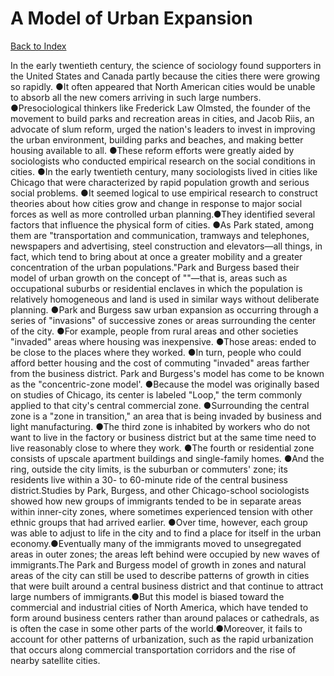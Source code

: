 # A Model of Urban Expansion
[Back to Index](https://github.com/windows10010/tpoExtractor/blob/master/README.md)

In the early twentieth century, the science of sociology found supporters in the United States and Canada partly because the cities there were growing so rapidly. ●It often appeared that North American cities would be unable to absorb all the new comers arriving in such large numbers. ●Presociological thinkers like Frederick Law Olmsted, the founder of the movement to build parks and recreation areas in cities, and Jacob Riis, an advocate of slum reform, urged the nation's leaders to invest in improving the urban environment, building parks and beaches, and making better housing available to all. ●These reform efforts were greatly aided by sociologists who conducted empirical research on the social conditions in cities. ●In the early twentieth century, many sociologists lived in cities like Chicago that were characterized by rapid population growth and serious social problems. ●It seemed logical to use empirical research to construct theories about how cities grow and change in response to major social forces as well as more controlled urban planning.●They identified several factors that influence the physical form of cities. ●As Park stated, among them are "transportation and communication, tramways and telephones, newspapers and advertising, steel construction and elevators—all things, in fact, which tend to bring about at once a greater mobility and a greater concentration of the urban populations."Park and Burgess based their model of urban growth on the concept of ""—that is, areas such as occupational suburbs or residential enclaves in which the population is relatively homogeneous and land is used in similar ways without deliberate planning. ●Park and Burgess saw urban expansion as occurring through a series of "invasions" of successive zones or areas surrounding the center of the city. ●For example, people from rural areas and other societies "invaded" areas where housing was inexpensive. ●Those areas: ended to be close to the places where they worked. ●In turn, people who could afford better housing and the cost of commuting "invaded" areas farther from the business district. Park and Burgess's model has come to be known as the "concentric-zone model'. ●Because the model was originally based on studies of Chicago, its center is labeled "Loop," the term commonly applied to that city's central commercial zone. ●Surrounding the central zone is a "zone in transition," an area that is being invaded by business and light manufacturing. ●The third zone is inhabited by workers who do not want to live in the factory or business district but at the same time need to live reasonably close to where they work. ●The fourth or residential zone consists of upscale apartment buildings and single-family homes. ●And the ring, outside the city limits, is the suburban or commuters' zone; its residents live within a 30- to 60-minute ride of the central business district.Studies by Park, Burgess, and other Chicago-school sociologists showed how new groups of immigrants tended to be in separate areas within inner-city zones, where sometimes experienced tension with other ethnic groups that had arrived earlier. ●Over time, however, each group was able to adjust to life in the city and to find a place for itself in the urban economy.●Eventually many of the immigrants moved to unsegregated areas in outer zones; the areas left behind were occupied by new waves of immigrants.The Park and Burgess model of growth in zones and natural areas of the city can still be used to describe patterns of growth in cities that were built around a central business district and that continue to attract large numbers of immigrants.●But this model is biased toward the commercial and industrial cities of North America, which have tended to form around business centers rather than around palaces or cathedrals, as is often the case in some other parts of the world.●Moreover, it fails to account for other patterns of urbanization, such as the rapid urbanization that occurs along commercial transportation corridors and the rise of nearby satellite cities.